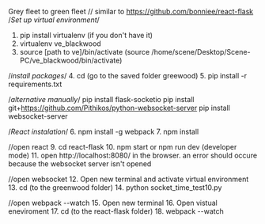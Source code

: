 Grey fleet to green fleet
// similar to https://github.com/bonniee/react-flask
/*Set up virtual environment*/
1. pip install virtualenv (if you don't have it)
2. virtualenv ve_blackwood
3. source [path to ve]/bin/activate
(source /home/scene/Desktop/Scene-PC/ve_blackwood/bin/activate)

/*install packages*/
4. cd (go to the saved folder greewood)
5. pip install -r requirements.txt

/*alternative manually*/
pip install flask-socketio
pip install git+https://github.com/Pithikos/python-websocket-server
pip install websocket-server

/*React instalation*/
6. npm install -g webpack
7. npm install

//open react
9. cd react-flask
10. npm start or npm run dev (developer mode)
11. open http://localhost:8080/ in the browser. an error should occure because the websocket server isn't opened

//open websocket
12. Open new terminal and activate virtual environment
13. cd (to the greenwood folder)
14. python socket_time_test10.py

//open webpack --watch
15. Open new terminal
16. Open vistual eneviroment
17. cd (to the react-flask folder)
18. webpack --watch

